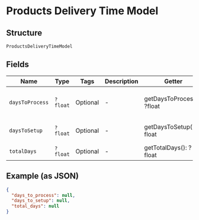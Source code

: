
# Products Delivery Time Model

## Structure

`ProductsDeliveryTimeModel`

## Fields

| Name | Type | Tags | Description | Getter | Setter |
|  --- | --- | --- | --- | --- | --- |
| `daysToProcess` | `?float` | Optional | - | getDaysToProcess(): ?float | setDaysToProcess(?float daysToProcess): void |
| `daysToSetup` | `?float` | Optional | - | getDaysToSetup(): ?float | setDaysToSetup(?float daysToSetup): void |
| `totalDays` | `?float` | Optional | - | getTotalDays(): ?float | setTotalDays(?float totalDays): void |

## Example (as JSON)

```json
{
  "days_to_process": null,
  "days_to_setup": null,
  "total_days": null
}
```

